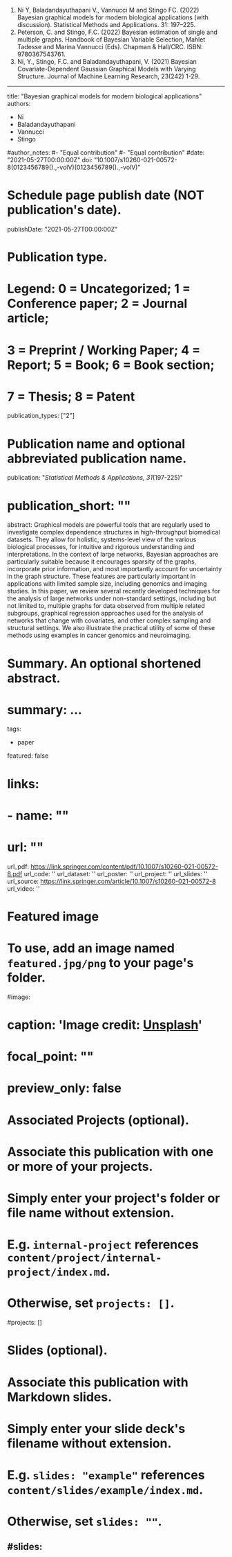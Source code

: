 1. Ni Y, Baladandayuthapani V., Vannucci M and Stingo FC. (2022) Bayesian graphical models for modern biological applications (with discussion). Statistical Methods and Applications. 31: 197–225. 
2. Peterson, C. and Stingo, F.C. (2022) Bayesian estimation of single and multiple graphs. Handbook of Bayesian Variable Selection, Mahlet Tadesse and Marina Vannucci (Eds). Chapman & Hall/CRC. ISBN: 9780367543761. 
3. Ni, Y., Stingo, F.C. and Baladandayuthapani, V. (2021) Bayesian Covariate-Dependent Gaussian Graphical Models with Varying Structure. Journal of Machine Learning Research, 23(242) 1-29.

---
title: "Bayesian graphical models for modern biological applications"
authors:
- Ni
- Baladandayuthapani
- Vannucci
- Stingo

#author_notes:
#- "Equal contribution"
#- "Equal contribution"
#date: "2021-05-27T00:00:00Z"
doi: "10.1007/s10260-021-00572-8(0123456789().,-volV)(0123456789().,-volV)"

# Schedule page publish date (NOT publication's date).
publishDate: "2021-05-27T00:00:00Z"

# Publication type.
# Legend: 0 = Uncategorized; 1 = Conference paper; 2 = Journal article;
# 3 = Preprint / Working Paper; 4 = Report; 5 = Book; 6 = Book section;
# 7 = Thesis; 8 = Patent
publication_types: ["2"]

# Publication name and optional abbreviated publication name.
publication: "*Statistical Methods & Applications, 31*(197-225)"
# publication_short: ""

abstract: Graphical models are powerful tools that are regularly used to investigate complex dependence structures in high-throughput biomedical datasets. They allow for holistic, systems-level view of the various biological processes, for intuitive and rigorous understanding and interpretations. In the context of large networks, Bayesian approaches are particularly suitable because it encourages sparsity of the graphs, incorporate prior information, and most importantly account for uncertainty in the graph structure. These features are particularly important in applications with limited sample size, including genomics and imaging studies. In this paper, we review several recently developed techniques for the analysis of large networks under non-standard settings, including but not limited to, multiple graphs for data observed from multiple related subgroups, graphical regression approaches used for the analysis of networks that change with covariates, and other complex sampling and structural settings. We also illustrate the practical utility of some of these methods using examples in cancer genomics and neuroimaging.

# Summary. An optional shortened abstract.
# summary: ...

tags:
- paper

featured: false

# links:
# - name: ""
#   url: ""
url_pdf: https://link.springer.com/content/pdf/10.1007/s10260-021-00572-8.pdf
url_code: ''
url_dataset: ''
url_poster: ''
url_project: ''
url_slides: ''
url_source: https://link.springer.com/article/10.1007/s10260-021-00572-8
url_video: ''

# Featured image
# To use, add an image named `featured.jpg/png` to your page's folder. 
#image:
#  caption: 'Image credit: [**Unsplash**](https://unsplash.com/photos/jdD8gXaTZsc)'
#  focal_point: ""
#  preview_only: false

# Associated Projects (optional).
#   Associate this publication with one or more of your projects.
#   Simply enter your project's folder or file name without extension.
#   E.g. `internal-project` references `content/project/internal-project/index.md`.
#   Otherwise, set `projects: []`.
#projects: []

# Slides (optional).
#   Associate this publication with Markdown slides.
#   Simply enter your slide deck's filename without extension.
#   E.g. `slides: "example"` references `content/slides/example/index.md`.
#   Otherwise, set `slides: ""`.
#slides:
---
